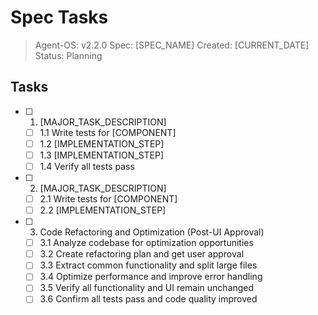 # Spec Tasks

> Agent-OS: v2.2.0
> Spec: [SPEC_NAME]
> Created: [CURRENT_DATE]
> Status: Planning

## Tasks

- [ ] 1. [MAJOR_TASK_DESCRIPTION]
  - [ ] 1.1 Write tests for [COMPONENT]
  - [ ] 1.2 [IMPLEMENTATION_STEP]
  - [ ] 1.3 [IMPLEMENTATION_STEP]
  - [ ] 1.4 Verify all tests pass

- [ ] 2. [MAJOR_TASK_DESCRIPTION]
  - [ ] 2.1 Write tests for [COMPONENT]
  - [ ] 2.2 [IMPLEMENTATION_STEP]

- [ ] 3. Code Refactoring and Optimization (Post-UI Approval)
  - [ ] 3.1 Analyze codebase for optimization opportunities
  - [ ] 3.2 Create refactoring plan and get user approval
  - [ ] 3.3 Extract common functionality and split large files
  - [ ] 3.4 Optimize performance and improve error handling
  - [ ] 3.5 Verify all functionality and UI remain unchanged
  - [ ] 3.6 Confirm all tests pass and code quality improved
